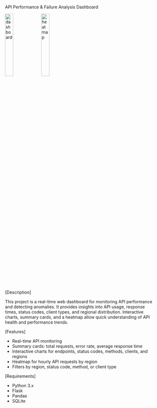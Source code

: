 API Performance & Failure Analysis Dashboard
<p float="left">
  <img src="dashboard.png" width="23%" alt="dashboard" />
  <img src="heatmap.png" width="23%" alt="heatmap" />
</p>
[Description]

This project is a real-time web dashboard for monitoring API performance and detecting anomalies. 
It provides insights into API usage, response times, status codes, client types, and regional distribution. 
Interactive charts, summary cards, and a heatmap allow quick understanding of API health and performance trends.

[Features]
- Real-time API monitoring
- Summary cards: total requests, error rate, average response time
- Interactive charts for endpoints, status codes, methods, clients, and regions
- Heatmap for hourly API requests by region
- Filters by region, status code, method, or client type

[Requirements]
- Python 3.x
- Flask
- Pandas
- SQLite
  


